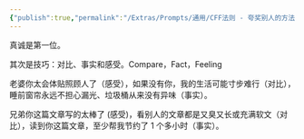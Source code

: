 ```yaml
---
{"publish":true,"permalink":"/Extras/Prompts/通用/CFF法则 - 夸奖别人的方法.md","aliases":"CFF","title":"CFF法则 - 夸奖别人的方法","created":"2022-08-14","modified":"2024-05-30","tags":["review","prompts","action","adventure"],"cssclasses":""}
---
```



真诚是第一位。

其次是技巧：对比、事实和感受。Compare，Fact，Feeling

老婆你太会体贴照顾人了（感受），如果没有你，我的生活可能寸步难行（对比），睡前窗帘永远不担心漏光、垃圾桶从来没有异味（事实）。

兄弟你这篇文章写的太棒了 (感受)，看别人的文章都是又臭又长或充满软文（对比），读到你这篇文章，至少帮我节约了 1 个多小时（事实）。